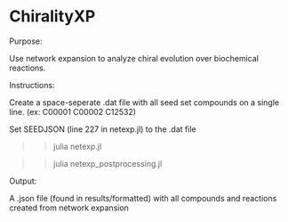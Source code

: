 # ChiralityXP

Purpose:

Use network expansion to analyze chiral evolution over biochemical reactions.

Instructions:

Create a space-seperate .dat file with all seed set compounds on a single line. (ex: C00001 C00002 C12532) 

Set SEEDJSON (line 227 in netexp.jl) to the .dat file

>> julia netexp.jl

>> julia netexp_postprocessing.jl

Output:

A .json file (found in results/formatted) with all compounds and reactions created from network expansion
